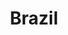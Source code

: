 ---
layout: post
title: Brazil
director: Terry Gilliam
year: 1985
cover: https://images.mubicdn.net/images/film/211/cache-47688-1617723708/image-w1280.jpg
---